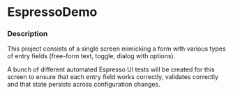 # EspressoDemo

### Description
This project consists of a single screen mimicking a form with various types of entry fields (free-form text, toggle, dialog with options). 

A bunch of different automated Espresso UI tests will be created for this screen to ensure that each entry field works correctly, validates correctly and that state persists across configuration changes.
